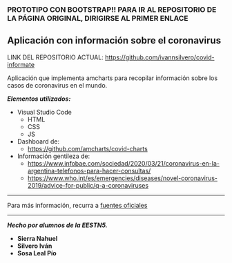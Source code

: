 ### PROTOTIPO CON BOOTSTRAP!! PARA IR AL REPOSITORIO DE LA PÁGINA ORIGINAL, DIRIGIRSE AL PRIMER ENLACE

## Aplicación con información sobre el coronavirus

LINK DEL REPOSITORIO ACTUAL: https://github.com/ivannsilvero/covid-informate

Aplicación que implementa amcharts para recopilar información sobre los casos de coronavirus en el mundo.

***Elementos utilizados:*** 
- Visual Studio Code
    - HTML
    - CSS
    - JS
- Dashboard de: 
    - https://github.com/amcharts/covid-charts
- Información gentileza de:
    - https://www.infobae.com/sociedad/2020/03/21/coronavirus-en-la-argentina-telefonos-para-hacer-consultas/
    - https://www.who.int/es/emergencies/diseases/novel-coronavirus-2019/advice-for-public/q-a-coronaviruses
___
Para más información, recurra a [fuentes oficiales](https://www.who.int/es)

___
***Hecho por alumnos de la EESTN5.*** 
- **Sierra Nahuel**
- **Silvero Iván** 
- **Sosa Leal Pío**
